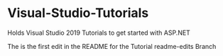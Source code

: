 # Visual-Studio-Tutorials
Holds Visual Studio 2019 Tutorials to get started with ASP.NET

The is the first edit in the README for the Tutorial readme-edits Branch

